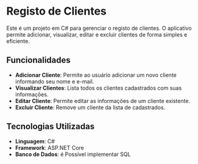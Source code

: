 # Registo de Clientes

Este é um projeto em C# para gerenciar o registo de clientes. O aplicativo permite adicionar, visualizar, editar e excluir clientes de forma simples e eficiente.

## Funcionalidades

- **Adicionar Cliente**: Permite ao usuário adicionar um novo cliente informando seu nome e e-mail.
- **Visualizar Clientes**: Lista todos os clientes cadastrados com suas informações.
- **Editar Cliente**: Permite editar as informações de um cliente existente.
- **Excluir Cliente**: Remove um cliente da lista de cadastrados.

## Tecnologias Utilizadas

- **Linguagem**: C#
- **Framework**: ASP.NET Core
- **Banco de Dados**: é Possível implementar SQL
